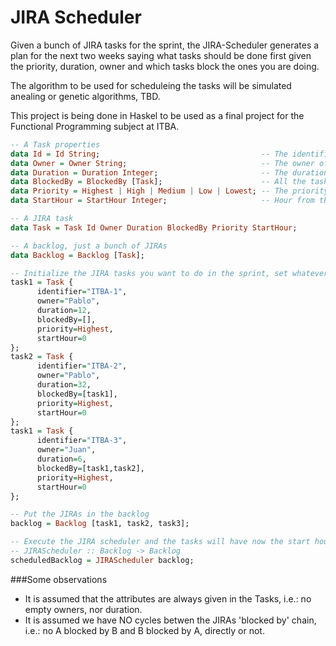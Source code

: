 JIRA Scheduler
===============

Given a bunch of JIRA tasks for the sprint, the JIRA-Scheduler generates a plan for the next two weeks saying what tasks should be done first given the priority, duration, owner and which tasks block the ones you are doing.

The algorithm to be used for scheduleing the tasks will be simulated anealing or genetic algorithms, TBD.

This project is being done in Haskel to be used as a final project for the Functional Programming subject at ITBA.


```haskell
-- A Task properties
data Id = Id String;                                    -- The identifier of the JIRA task
data Owner = Owner String;                              -- The owner of the JIRA
data Duration = Duration Integer;                       -- The duration in hours that the task will require to be developed
data BlockedBy = BlockedBy [Task];                      -- All the tasks that are blocking the development of this one
data Priority = Highest | High | Medium | Low | Lowest; -- The priority of this task
data StartHour = StartHour Integer;                     -- Hour from the begining of the sprint when the task should start

-- A JIRA task
data Task = Task Id Owner Duration BlockedBy Priority StartHour;

-- A backlog, just a bunch of JIRAs
data Backlog = Backlog [Task];

-- Initialize the JIRA tasks you want to do in the sprint, set whatever in the 'startHour field', we will fill that for you
task1 = Task {
      identifier="ITBA-1",
      owner="Pablo",
      duration=12,
      blockedBy=[],
      priority=Highest,
      startHour=0
};
task2 = Task {
      identifier="ITBA-2",
      owner="Pablo",
      duration=32,
      blockedBy=[task1],
      priority=Highest,
      startHour=0
};
task1 = Task {
      identifier="ITBA-3",
      owner="Juan",
      duration=6,
      blockedBy=[task1,task2],
      priority=Highest,
      startHour=0
};

-- Put the JIRAs in the backlog
backlog = Backlog [task1, task2, task3];

-- Execute the JIRA scheduler and the tasks will have now the start hour property set as it should be
-- JIRAScheduler :: Backlog -> Backlog
scheduledBacklog = JIRAScheduler backlog;
```

###Some observations

* It is assumed that the attributes are always given in the Tasks, i.e.: no empty owners, nor duration.
* It is assumed we have NO cycles betwen the JIRAs 'blocked by' chain, i.e.: no A blocked by B and B blocked by A, directly or not.


